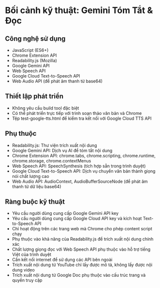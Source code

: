 # Bối cảnh kỹ thuật: Gemini Tóm Tắt & Đọc

## Công nghệ sử dụng
- JavaScript (ES6+)
- Chrome Extension API
- Readability.js (Mozilla)
- Google Gemini API
- Web Speech API
- Google Cloud Text-to-Speech API
- Web Audio API (để phát âm thanh từ base64)

## Thiết lập phát triển
- Không yêu cầu build tool đặc biệt
- Có thể phát triển trực tiếp với trình soạn thảo văn bản và Chrome
- Tệp test-google-tts.html để kiểm tra kết nối với Google Cloud TTS API

## Phụ thuộc
- Readability.js: Thư viện trích xuất nội dung
- Google Gemini API: Dịch vụ AI để tóm tắt nội dung
- Chrome Extension API: chrome.tabs, chrome.scripting, chrome.runtime, chrome.storage, chrome.contextMenus
- Web Speech API: SpeechSynthesis (tích hợp sẵn trong trình duyệt)
- Google Cloud Text-to-Speech API: Dịch vụ chuyển văn bản thành giọng nói chất lượng cao
- Web Audio API: AudioContext, AudioBufferSourceNode (để phát âm thanh từ dữ liệu base64)

## Ràng buộc kỹ thuật
- Yêu cầu người dùng cung cấp Google Gemini API key
- Yêu cầu người dùng cung cấp Google Cloud API key và kích hoạt Text-to-Speech API
- Chỉ hoạt động trên các trang web mà Chrome cho phép content script chạy
- Phụ thuộc vào khả năng của Readability.js để trích xuất nội dung chính xác
- Chất lượng giọng đọc với Web Speech API phụ thuộc vào hỗ trợ tiếng Việt của trình duyệt
- Cần kết nối internet để sử dụng các API bên ngoài
- Trích xuất nội dung từ YouTube chỉ lấy được mô tả, không lấy được nội dung video
- Trích xuất nội dung từ Google Doc phụ thuộc vào cấu trúc trang và quyền truy cập